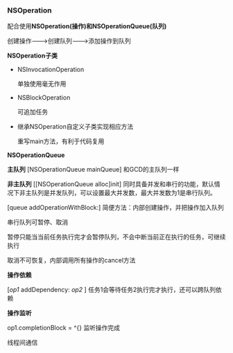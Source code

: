 ### NSOperation

配合使用**NSOperation(操作)**和**NSOperationQueue(队列)**

创建操作--->创建队列--->添加操作到队列



**NSOperation子类**

- NSInvocationOperation

  单独使用毫无作用

- NSBlockOperation   

  可追加任务

- 继承NSOperation自定义子类实现相应方法  

  重写main方法，有利于代码复用





**NSOperationQueue**

**主队列**	[NSOperationQueue mainQueue] 和GCD的主队列一样

**非主队列**    [[NSOperationQueue alloc]init]   同时具备并发和串行的功能，默认情况下非主队列是并发队列，可以设置最大并发数，最大并发数为1是串行队列。



[queue addOperationWithBlock:] 简便方法：内部创建操作，并把操作加入队列

串行队列可暂停、取消

暂停只能当当前任务执行完才会暂停队列，不会中断当前正在执行的任务，可继续执行

取消不可恢复，内部调用所有操作的cancel方法



**操作依赖**

[*op1* addDependency: *op2* ]   任务1会等待任务2执行完才执行，还可以跨队列依赖



**操作监听**

op1.completionBlock = ^{}  监听操作完成 



线程间通信  



